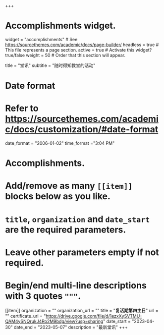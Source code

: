 +++
# Accomplishments widget.
widget = "accomplishments"  # See https://sourcethemes.com/academic/docs/page-builder/
headless = true  # This file represents a page section.
active = true  # Activate this widget? true/false
weight = 50  # Order that this section will appear.

title = "堂讯"
subtitle = "随时得知教堂的活动"

# Date format
#   Refer to https://sourcethemes.com/academic/docs/customization/#date-format
date_format = "2006-01-02"
time_format ="3:04 PM"

# Accomplishments.
#   Add/remove as many `[[item]]` blocks below as you like.
#   `title`, `organization` and `date_start` are the required parameters.
#   Leave other parameters empty if not required.
#   Begin/end multi-line descriptions with 3 quotes `"""`.

[[item]]
  organization = ""
  organization_url = ""
  title = "**复活期第四主日**"
  url = ""
  certificate_url = "https://drive.google.com/file/d/1ezxXySVTMU-QAM4ySNQrukJ4Ro2M9bdg/view?usp=sharing"
  date_start = "2023-04-30"
  date_end = "2023-05-07"
  description = "最新堂讯"
+++

